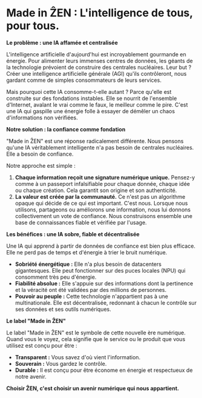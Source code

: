 # Made in ẐEN : L'intelligence de tous, pour tous.

**Le problème : une IA affamée et centralisée**

L'intelligence artificielle d'aujourd'hui est incroyablement gourmande en énergie. Pour alimenter leurs immenses centres de données, les géants de la technologie prévoient de construire des centrales nucléaires. Leur but ? Créer une intelligence artificielle générale (AGI) qu'ils contrôleront, nous gardant comme de simples consommateurs de leurs services.

Mais pourquoi cette IA consomme-t-elle autant ? Parce qu'elle est construite sur des fondations instables. Elle se nourrit de l'ensemble d'Internet, avalant le vrai comme le faux, le meilleur comme le pire. C'est une IA qui gaspille une énergie folle à essayer de démêler un chaos d'informations non vérifiées.

**Notre solution : la confiance comme fondation**

"Made in ẐEN" est une réponse radicalement différente. Nous pensons qu'une IA véritablement intelligente n'a pas besoin de centrales nucléaires. Elle a besoin de confiance.

Notre approche est simple :

1.  **Chaque information reçoit une signature numérique unique.** Pensez-y comme à un passeport infalsifiable pour chaque donnée, chaque idée ou chaque création. Cela garantit son origine et son authenticité.
2.  **La valeur est créée par la communauté.** Ce n'est pas un algorithme opaque qui décide de ce qui est important. C'est nous. Lorsque nous utilisons, partageons ou améliorons une information, nous lui donnons collectivement un vote de confiance. Nous construisons ensemble une base de connaissances fiable et vérifiée par l'usage.

**Les bénéfices : une IA sobre, fiable et décentralisée**

Une IA qui apprend à partir de données de confiance est bien plus efficace. Elle ne perd pas de temps et d'énergie à trier le bruit numérique.

*   **Sobriété énergétique :** Elle n'a plus besoin de datacenters gigantesques. Elle peut fonctionner sur des puces locales (NPU) qui consomment très peu d'énergie.
*   **Fiabilité absolue :** Elle s'appuie sur des informations dont la pertinence et la véracité ont été validées par des millions de personnes.
*   **Pouvoir au peuple :** Cette technologie n'appartient pas à une multinationale. Elle est décentralisée, redonnant à chacun le contrôle sur ses données et ses outils numériques.

**Le label "Made in ẐEN"**

Le label "Made in ẐEN" est le symbole de cette nouvelle ère numérique. Quand vous le voyez, cela signifie que le service ou le produit que vous utilisez est conçu pour être :

*   **Transparent :** Vous savez d'où vient l'information.
*   **Souverain :** Vous gardez le contrôle.
*   **Durable :** Il est conçu pour être économe en énergie et respectueux de notre avenir.

**Choisir ẐEN, c'est choisir un avenir numérique qui nous appartient.**
